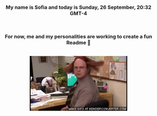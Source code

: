 


<div align="center">
<h3 >My name is Sofia and today is Sunday, 26 September, 20:32 GMT-4</h3><br>
<h3 >For now, me and my personalities are working to create a fun Readme 👋
</h3><br>
<img src='img/dwight.gif' alt='working...'/>
</div>
